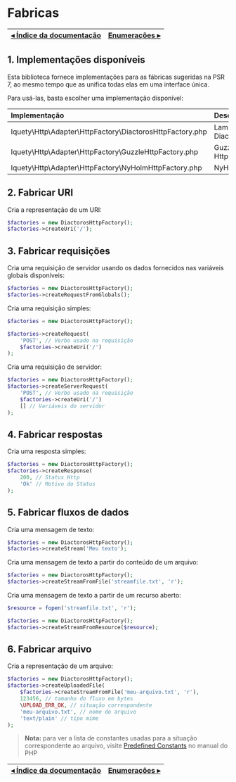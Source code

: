 # Fabricas

[◂ Índice da documentação](indice.md) | [Enumerações ▸](02-enumeracoes.md)
-- | --

## 1. Implementações disponíveis

Esta biblioteca fornece implementações para as fábricas sugeridas na PSR 7, ao mesmo tempo que as unifica todas elas em uma interface única.

Para usá-las, basta escolher uma implementação disponível:

| Implementação                                            | Descrição         | 
|:-------------------------------------------------------- |:----------------- |
| Iquety\Http\Adapter\HttpFactory\DiactorosHttpFactory.php | Laminas Diactoros | 
| Iquety\Http\Adapter\HttpFactory\GuzzleHttpFactory.php    | Guzzle Http       | 
| Iquety\Http\Adapter\HttpFactory\NyHolmHttpFactory.php    | NyHolm            |

## 2. Fabricar URI

Cria a representação de um URI:

```php
$factories = new DiactorosHttpFactory();
$factories->createUri('/');
```

## 3. Fabricar requisições

Cria uma requisição de servidor usando os dados fornecidos nas variáveis globais disponíveis:

```php
$factories = new DiactorosHttpFactory();
$factories->createRequestFromGlobals();
```

Cria uma requisição simples:

```php
$factories = new DiactorosHttpFactory();

$factories->createRequest(
    'POST', // Verbo usado na requisição
    $factories->createUri('/')
);
```

Cria uma requisição de servidor:

```php
$factories = new DiactorosHttpFactory();
$factories->createServerRequest(
    'POST', // Verbo usado na requisição
    $factories->createUri('/')
    [] // Variáveis do servidor
);
```

## 4. Fabricar respostas

Cria uma resposta simples:

```php
$factories = new DiactorosHttpFactory();
$factories->createResponse(
    200, // Status Http
    'Ok' // Motivo do Status
);
```

## 5. Fabricar fluxos de dados

Cria uma mensagem de texto:

```php
$factories = new DiactorosHttpFactory();
$factories->createStream('Meu texto');
```

Cria uma mensagem de texto a partir do conteúdo de um arquivo:

```php
$factories = new DiactorosHttpFactory();
$factories->createStreamFromFile('streamfile.txt', 'r');
```

Cria uma mensagem de texto a partir de um recurso aberto:

```php
$resource = fopen('streamfile.txt', 'r');

$factories = new DiactorosHttpFactory();
$factories->createStreamFromResource($resource);
```

## 6. Fabricar arquivo

Cria a representação de um arquivo:

```php
$factories = new DiactorosHttpFactory();
$factories->createUploadedFile(
    $factories->createStreamFromFile('meu-arquivo.txt', 'r'),
    123456, // tamanho do fluxo em bytes
    \UPLOAD_ERR_OK, // situação correspondente
    'meu-arquivo.txt', // nome do arquivo
    'text/plain' // tipo mime
);
```

> **Nota:** para ver a lista de constantes usadas para a situação correspondente ao arquivo,
visite [Predefined Constants](https://www.php.net/manual/en/filesystem.constants.php) no
manual do PHP

[◂ Índice da documentação](indice.md) | [Enumerações ▸](02-enumeracoes.md)
-- | --
